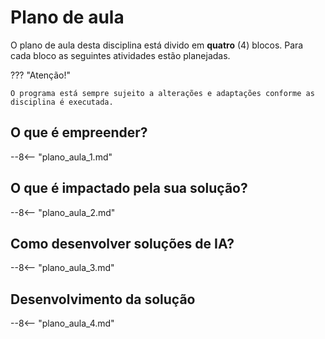 # Plano de aula

O plano de aula desta disciplina está divido em **quatro** (4) blocos. Para cada bloco as seguintes atividades estão planejadas.

??? "Atenção!"

    O programa está sempre sujeito a alterações e adaptações conforme as disciplina é executada.


## O que é empreender?

--8<-- "plano_aula_1.md"

## O que é impactado pela sua solução?  

--8<-- "plano_aula_2.md"

## Como desenvolver soluções de IA?

--8<-- "plano_aula_3.md"

## Desenvolvimento da solução

--8<-- "plano_aula_4.md"

